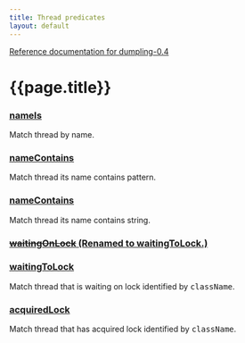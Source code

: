 ```yaml
---
title: Thread predicates
layout: default
---
```

[Reference documentation for dumpling-0.4](.)
# {{page.title}}
### [nameIs](./apidocs/com/github/olivergondza/dumpling/model/ProcessThread.html#nameIs(java.lang.String))
Match thread by name.
### [nameContains](./apidocs/com/github/olivergondza/dumpling/model/ProcessThread.html#nameContains(java.util.regex.Pattern))
Match thread its name contains pattern.
### [nameContains](./apidocs/com/github/olivergondza/dumpling/model/ProcessThread.html#nameContains(java.lang.String))
Match thread its name contains string.
### [<del>waitingOnLock</del> (Renamed to waitingToLock.)](./apidocs/com/github/olivergondza/dumpling/model/ProcessThread.html#waitingOnLock(java.lang.String))

### [waitingToLock](./apidocs/com/github/olivergondza/dumpling/model/ProcessThread.html#waitingToLock(java.lang.String))
Match thread that is waiting on lock identified by <tt>className</tt>.
### [acquiredLock](./apidocs/com/github/olivergondza/dumpling/model/ProcessThread.html#acquiredLock(java.lang.String))
Match thread that has acquired lock identified by <tt>className</tt>.

